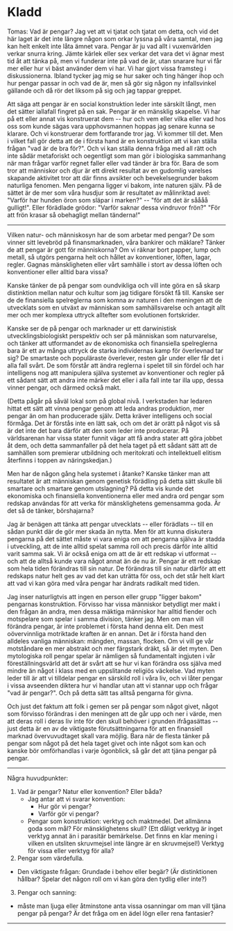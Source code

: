 # Kladd

Tomas: Vad är pengar? Jag vet att vi tjatat och tjatat om detta, och
vid det här laget är det inte längre någon som orkar lyssna på våra
samtal, men jag kan helt enkelt inte låta ämnet vara. Pengar är ju vad
allt i vuxenvärlden verkar snurra kring. Jämte kärlek eller sex verkar
det vara det vi ägnar mest tid åt att tänka på, men vi funderar inte
på vad de är, utan snarare hur vi får mer eller hur vi bäst använder
dem vi har. Vi har gjort vissa framsteg i diskussionerna. Ibland
tycker jag mig se hur saker och ting hänger ihop och hur pengar passar
in och vad de är, men så gör sig någon ny infallsvinkel gällande och
då rör det liksom på sig och jag tappar greppet.

Att säga att pengar är en social konstruktion leder inte särskilt
långt, men det sätter iallafall fingret på en sak. Pengar är en
mänsklig skapelse. Vi har på ett eller annat vis konstruerat dem --
hur och vem eller vilka eller vad hos oss som kunde sägas vara
upphovsmannen hoppas jag senare kunna se klarare. Och vi konstruerar
dem fortfarande tror jag. Vi kommer till det. Men i vilket fall gör
detta att de i första hand är en konstruktion att vi kan ställa frågan
"vad är de bra för?". Och vi kan ställa denna fråga med all rätt och
inte sådär metaforiskt och oegentligt som man gör i biologiska
sammanhang när man frågar varför regnet faller eller vad tänder är bra
för. Bara de som tror att människor och djur är ett direkt resultat av
en gudomlig varelses skapande aktivitet tror att där finns avsikter
och bevekelsegrunder bakom naturliga fenomen. Men pengarna ligger vi
bakom, inte naturen själv. På de sättet är de mer som våra husdjur som
är resultatet av målinriktad avel: "Varför har hunden öron som släpar
i marken?"  -- "för att det är såååå gulligt!". Eller förädlade
grödor: "Varför saknar dessa vindruvor frön?"  "För att frön krasar så
obehagligt mellan tänderna!"

----

Vilken natur- och människosyn har de som arbetar med pengar? De som
vinner sitt levebröd på finansmarknaden, våra bankirer och mäklare?
Tänker de att pengar är gott för människorna?  Om vi räknar bort
papper, lump och metall, så utgörs pengarna helt och hållet av
konventioner, löften, lagar, regler. Gagnas mänskligheten eller vårt
samhälle i stort av dessa löften och konventioner eller alltid bara
vissa?

Kanske tänker de på pengar som oundvikliga och vill inte göra en så
skarp distinktion mellan natur och kultur som jag tidigare försökt få
till. Kanske ser de de finansiella spelreglerna som komna av naturen i
den meningen att de utvecklats som en utväxt av människan som
samhällsvarelse och antagit allt mer och mer komplexa uttryck
alltefter som evolutionen fortskrider.

Kanske ser de på pengar och marknader ur ett darwinistisk
utvecklingsbiologiskt perspektiv och ser på människan som
naturvarelse, och tänker att utformandet av de ekonomiska och
finansiella spelreglerna bara är ett av många uttryck de starka
individernas kamp för överlevnad tar sig? De smartaste och populäraste
överlever, resten går under eller får det i alla fall svårt. De som
förstår att ändra reglerna i spelet till sin fördel och har
intelligens nog att manipulera själva systemet av konventioner och
regler på ett sådant sätt att andra inte märker det eller i alla fall
inte tar illa upp, dessa vinner pengar, och därmed också makt.

(Detta pågår på såväl lokal som på global nivå. I verkstaden har
ledaren hittat ett sätt att vinna pengar genom att leda andras
produktion, mer pengar än om han producerade själv. Detta kräver
intelligens och social förmåga. Det är förstås inte en lätt sak, och
om det är orätt på något vis så är det inte det bara därför att den
som leder inte producerar. På världsarenan har vissa stater funnit
vägar att få andra stater att göra jobbet åt dem, och detta
sammanfaller på det hela taget på ett sådant sätt att de samhällen som
premierar utbildning och meritokrati och intellektuell elitism
återfinns i toppen av näringskedjan.)

Men har de någon gång hela systemet i åtanke? Kanske tänker man att
resultatet är att människan genom genetisk förädling på detta sätt
skulle bli smartare och smartare genom utslagning? På detta vis kunde
det ekonomiska och finansiella konventionerna eller med andra ord
pengar som redskap användas för att verka för mänsklighetens
gemensamma goda. Är det så de tänker, börshajarna?

Jag är benägen att tänka att pengar utvecklats -- eller förädlats --
till en sådan punkt där de gör mer skada än nytta. Men för att kunna
diskutera pengarna på det sättet måste vi vara eniga om att pengarna
själva är stadda i utveckling, att de inte alltid spelat samma roll
och precis därför inte alltid varit samma sak. Vi är också eniga om
att de är ett redskap vi utformat -- och att de alltså kunde vara
något annat än de nu är. Pengar är ett redskap som hela tiden
förändras till sin natur. De förändras till sin natur därför att ett
redskaps natur helt ges av vad det kan uträtta för oss, och det står
helt klart att vad vi kan göra med våra pengar har ändrats radikalt
med tiden.

Jag inser naturligtvis att ingen en person eller grupp "ligger bakom"
pengarnas konstruktion. Förvisso har vissa människor betydligt mer
makt i den frågan än andra, men dessa mäktiga människor har alltid
fiender och motspelare som spelar i samma division, tänker jag. Men om
man vill förändra pengar, är inte problemet i första hand denna
elit. Den mest oövervinnliga motriktade kraften är en annan. Det är i
första hand den alldeles vanliga människan: mängden, massan,
flocken. Om vi vill ge vår motståndare en mer abstrakt och mer
färgstark dräkt, så är det myten. Den mytologiska roll pengar spelar
är nämligen så fundamentalt ingjuten i vår föreställningsvärld att det
är svårt att se hur vi kan förändra oss själva med mindre än något i
klass med en uppslitande religiös väckelse. Vad myten leder till är
att vi tilldelar pengar en särskild roll i våra liv, och vi låter
pengar i vissa avseenden diktera hur vi handlar utan att vi stannar
upp och frågar "vad är pengar?". Och på detta sätt tas alltså pengarna
för givna.

Och just det faktum att folk i gemen ser på pengar som något givet,
något som förvisso förändras i den meningen att de går upp och ner i
värde, men att deras roll i deras liv inte för den skull behöver i
grunden ifrågasättas -- just detta är en av de viktigaste
förutsättningarna för att en finansiell marknad övervuvudtaget skall
vara möjlig. Bara när de flesta tänker på pengar som något på det hela
taget givet och inte något som kan och kanske bör omförhandlas i varje
ögonblick, så går det att tjäna pengar på pengar.



---

Några huvudpunkter:

1. Vad är pengar? Natur eller konvention? Eller båda?
   * Jag antar att vi svarar konvention:
     * Hur gör vi pengar?
     * Varför gör vi pengar?
   * Pengar som konstruktion: verktyg och maktmedel. Det allmänna goda som mål?  För mänsklighetens skull? (Ett dåligt verktyg är inget verktyg annat än i parasitär bemärkelse. Det finns en klar mening i vilken en utsliten skruvmejsel inte längre är en skruvmejsel!) Verktyg för vissa eller verktyg för alla? 
2. Pengar som värdefulla. 
  * Den viktigaste frågan: Grundade i behov eller begär? (Är distinktionen hållbar? Spelar det någon roll om vi kan göra den tydlig eller inte?)

3. Pengar och sanning: 
  * måste man ljuga eller åtminstone anta vissa osanningar om man vill tjäna pengar på pengar? Är det fråga om en ädel lögn eller rena fantasier?

---


